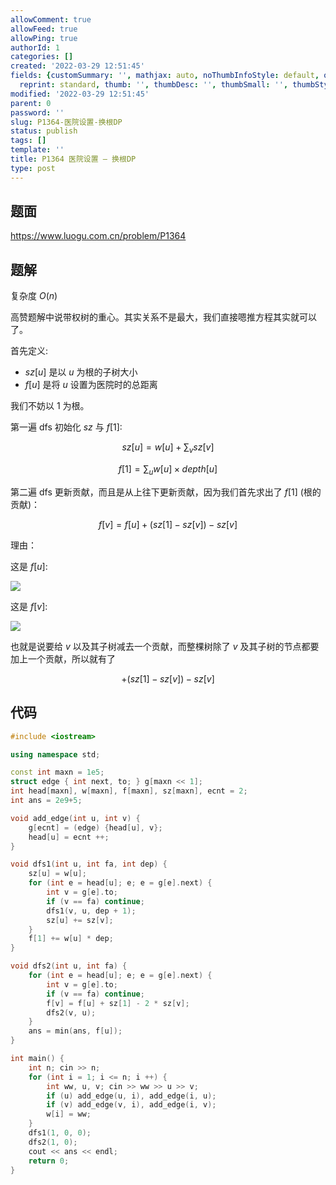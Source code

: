 ```yaml
---
allowComment: true
allowFeed: true
allowPing: true
authorId: 1
categories: []
created: '2022-03-29 12:51:45'
fields: {customSummary: '', mathjax: auto, noThumbInfoStyle: default, outdatedNotice: 'no',
  reprint: standard, thumb: '', thumbDesc: '', thumbSmall: '', thumbStyle: default}
modified: '2022-03-29 12:51:45'
parent: 0
password: ''
slug: P1364-医院设置-换根DP
status: publish
tags: []
template: ''
title: P1364 医院设置 — 换根DP
type: post
---
```

## 题面

https://www.luogu.com.cn/problem/P1364

## 题解

复杂度 $O(n)$

高赞题解中说带权树的重心。其实关系不是最大，我们直接嗯推方程其实就可以了。

首先定义:
* $sz[u]$ 是以 $u$ 为根的子树大小
* $f[u]$ 是将 $u$ 设置为医院时的总距离

我们不妨以 $1$ 为根。

第一遍 dfs 初始化 $sz$ 与 $f[1]$:

$$
	sz[u] = w[u] + \sum_{v} sz[v]
$$

$$
	f[1] = \sum_{u} w[u] \times depth[u]
$$

第二遍 dfs 更新贡献，而且是从上往下更新贡献，因为我们首先求出了 $f[1]$ (根的贡献)：

$$
	f[v] = f[u] + (sz[1] - sz[v]) - sz[v]
$$

理由：

这是 $f[u]$:

![](https://cdn.jsdelivr.net/gh/JeffersonQin/blog-asset@latest/usr/picgo/20220329125919.png)

这是 $f[v]$:

![](https://cdn.jsdelivr.net/gh/JeffersonQin/blog-asset@latest/usr/picgo/20220329130039.png)

也就是说要给 $v$ 以及其子树减去一个贡献，而整棵树除了 $v$ 及其子树的节点都要加上一个贡献，所以就有了

$$
	+ (sz[1] - sz[v]) - sz[v]
$$

## 代码

```c++
#include <iostream>

using namespace std;

const int maxn = 1e5;
struct edge { int next, to; } g[maxn << 1];
int head[maxn], w[maxn], f[maxn], sz[maxn], ecnt = 2;
int ans = 2e9+5;

void add_edge(int u, int v) {
	g[ecnt] = (edge) {head[u], v};
	head[u] = ecnt ++;
}

void dfs1(int u, int fa, int dep) {
	sz[u] = w[u];
	for (int e = head[u]; e; e = g[e].next) {
		int v = g[e].to;
		if (v == fa) continue;
		dfs1(v, u, dep + 1);
		sz[u] += sz[v];
	}
	f[1] += w[u] * dep;
}

void dfs2(int u, int fa) {
	for (int e = head[u]; e; e = g[e].next) {
		int v = g[e].to;
		if (v == fa) continue;
		f[v] = f[u] + sz[1] - 2 * sz[v];
		dfs2(v, u);
	}
	ans = min(ans, f[u]);
}

int main() {
	int n; cin >> n;
	for (int i = 1; i <= n; i ++) {
		int ww, u, v; cin >> ww >> u >> v;
		if (u) add_edge(u, i), add_edge(i, u);
		if (v) add_edge(v, i), add_edge(i, v);
		w[i] = ww;
	}
	dfs1(1, 0, 0);
	dfs2(1, 0);
	cout << ans << endl;
	return 0;
}
```
